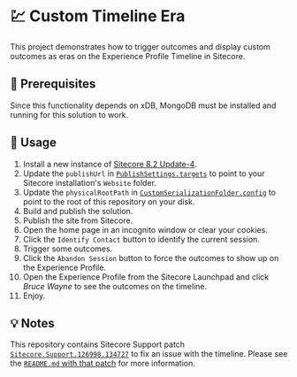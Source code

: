 # 💹 Custom Timeline Era

This project demonstrates how to trigger outcomes and display custom outcomes as
eras on the Experience Profile Timeline in Sitecore.

## 💼 Prerequisites

Since this functionality depends on xDB, MongoDB must be installed and running
for this solution to work.

## 🚀 Usage

1. Install a new instance of [Sitecore 8.2 Update-4][1].
2. Update the `publishUrl` in [`PublishSettings.targets`][2] to point to your
   Sitecore installation's `Website` folder.
3. Update the `physicalRootPath` in [`CustomSerializationFolder.config`][3] to
   point to the root of this repository on your disk.
4. Build and publish the solution.
5. Publish the site from Sitecore.
6. Open the home page in an incognito window or clear your cookies.
7. Click the `Identify Contact` button to identify the current session.
8. Trigger some outcomes.
9. Click the `Abandon Session` button to force the outcomes to show up on the
   Experience Profile.
10. Open the Experience Profile from the Sitecore Launchpad and click
    *Bruce Wayne* to see the outcomes on the timeline.
11. Enjoy.

## 💡 Notes

This repository contains Sitecore Support patch
[`Sitecore.Support.126998.134727`][4] to fix an issue with the timeline. Please
see the [`README.md` with that patch][5] for more information.

[1]: https://dev.sitecore.net/Downloads/Sitecore_Experience_Platform/82/Sitecore_Experience_Platform_82_Update4.aspx
[2]: PublishSettings.targets
[3]: src/CustomTimelineEra/App_Config/Include/z.CustomTimelineEra.Serialization/CustomSerializationFolder.config
[4]: https://github.com/SitecoreSupport/Sitecore.Support.126998.134727
[5]: src/CustomTimelineEra/sitecore/shell/client/Business%20Component%20Library/Layouts/Renderings/Common/Timelines/README.md
